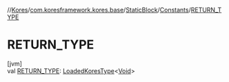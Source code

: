 //[Kores](../../../../index.md)/[com.koresframework.kores.base](../../index.md)/[StaticBlock](../index.md)/[Constants](index.md)/[RETURN_TYPE](-r-e-t-u-r-n_-t-y-p-e.md)

# RETURN_TYPE

[jvm]\
val [RETURN_TYPE](-r-e-t-u-r-n_-t-y-p-e.md): [LoadedKoresType](../../../com.koresframework.kores.type/-loaded-kores-type/index.md)<[Void](https://docs.oracle.com/javase/8/docs/api/java/lang/Void.html)>
